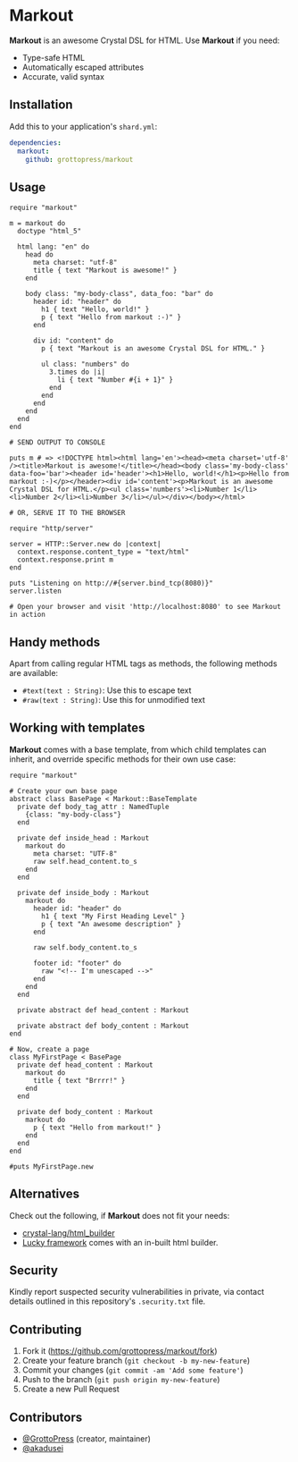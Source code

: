 # Markout

**Markout** is an awesome Crystal DSL for HTML. Use **Markout** if you need:

- Type-safe HTML
- Automatically escaped attributes
- Accurate, valid syntax

## Installation

Add this to your application's `shard.yml`:

```yaml
dependencies:
  markout:
    github: grottopress/markout
```

## Usage

```crystal
require "markout"

m = markout do
  doctype "html_5"

  html lang: "en" do
    head do
      meta charset: "utf-8"
      title { text "Markout is awesome!" }
    end

    body class: "my-body-class", data_foo: "bar" do
      header id: "header" do
        h1 { text "Hello, world!" }
        p { text "Hello from markout :-)" }
      end

      div id: "content" do
        p { text "Markout is an awesome Crystal DSL for HTML." }

        ul class: "numbers" do
          3.times do |i|
            li { text "Number #{i + 1}" }
          end
        end
      end
    end
  end
end

# SEND OUTPUT TO CONSOLE

puts m # => <!DOCTYPE html><html lang='en'><head><meta charset='utf-8' /><title>Markout is awesome!</title></head><body class='my-body-class' data-foo='bar'><header id='header'><h1>Hello, world!</h1><p>Hello from markout :-)</p></header><div id='content'><p>Markout is an awesome Crystal DSL for HTML.</p><ul class='numbers'><li>Number 1</li><li>Number 2</li><li>Number 3</li></ul></div></body></html>

# OR, SERVE IT TO THE BROWSER

require "http/server"

server = HTTP::Server.new do |context|
  context.response.content_type = "text/html"
  context.response.print m
end

puts "Listening on http://#{server.bind_tcp(8080)}"
server.listen

# Open your browser and visit 'http://localhost:8080' to see Markout in action
```

## Handy methods

Apart from calling regular HTML tags as methods, the following methods are available:

- `#text(text : String)`: Use this to escape text
- `#raw(text : String)`: Use this for unmodified text

## Working with templates

**Markout** comes with a base template, from which child templates can inherit, and override specific methods for their own use case:

```crystal
require "markout"

# Create your own base page
abstract class BasePage < Markout::BaseTemplate
  private def body_tag_attr : NamedTuple
    {class: "my-body-class"}
  end

  private def inside_head : Markout
    markout do
      meta charset: "UTF-8"
      raw self.head_content.to_s
    end
  end

  private def inside_body : Markout
    markout do
      header id: "header" do
        h1 { text "My First Heading Level" }
        p { text "An awesome description" }
      end

      raw self.body_content.to_s

      footer id: "footer" do
        raw "<!-- I'm unescaped -->"
      end
    end
  end

  private abstract def head_content : Markout

  private abstract def body_content : Markout
end

# Now, create a page
class MyFirstPage < BasePage
  private def head_content : Markout
    markout do
      title { text "Brrrr!" }
    end
  end

  private def body_content : Markout
    markout do
      p { text "Hello from markout!" }
    end
  end
end

#puts MyFirstPage.new
```

## Alternatives

Check out the following, if **Markout** does not fit your needs:

- [crystal-lang/html_builder](https://github.com/crystal-lang/html_builder)
- [Lucky framework](https://luckyframework.org/guides/rendering-html/) comes with an in-built html builder.

## Security

Kindly report suspected security vulnerabilities in private, via contact details outlined in this repository's `.security.txt` file.

## Contributing

1. Fork it (<https://github.com/grottopress/markout/fork>)
2. Create your feature branch (`git checkout -b my-new-feature`)
3. Commit your changes (`git commit -am 'Add some feature'`)
4. Push to the branch (`git push origin my-new-feature`)
5. Create a new Pull Request

## Contributors

- [@GrottoPress](https://github.com/grottopress) (creator, maintainer)
- [@akadusei](https://github.com/akadusei)
